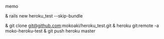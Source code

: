 memo

& rails new heroku_test --skip-bundle

& git clone git@github.com:mokoaki/heroku_test.git
& heroku git:remote -a moko-heroku-test
& git push heroku master
